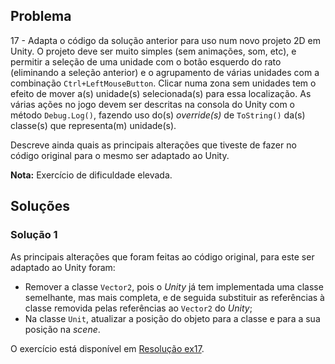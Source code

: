 ## Problema

17 - Adapta o código da solução anterior para uso num novo projeto 2D em Unity.
O projeto deve ser muito simples (sem animações, som, etc), e permitir a
seleção de uma unidade com o botão esquerdo do rato (eliminando a seleção
anterior) e o agrupamento de várias unidades com a combinação
`Ctrl+LeftMouseButton`. Clicar numa zona sem unidades tem o efeito de mover
a(s) unidade(s) selecionada(s) para essa localização. As várias ações no jogo
devem ser descritas na consola do Unity com o método `Debug.Log()`, fazendo uso
do(s) _override(s)_ de `ToString()` da(s) classe(s) que representa(m)
unidade(s).

Descreve ainda quais as principais alterações que tiveste de fazer no código
original para o mesmo ser adaptado ao Unity.

**Nota:** Exercício de dificuldade elevada.

## Soluções

### Solução 1

As principais alterações que foram feitas ao código original, para este ser
adaptado ao Unity foram:

* Remover a classe `Vector2`, pois o _Unity_ já tem implementada uma classe
  semelhante, mas mais completa, e de seguida substituir as referências à
  classe removida pelas referências ao `Vector2` do _Unity_;
* Na classe `Unit`, atualizar a posição do objeto para a classe e para a sua
  posição na _scene_.

O exercício está disponível em [Resolução ex17](017).